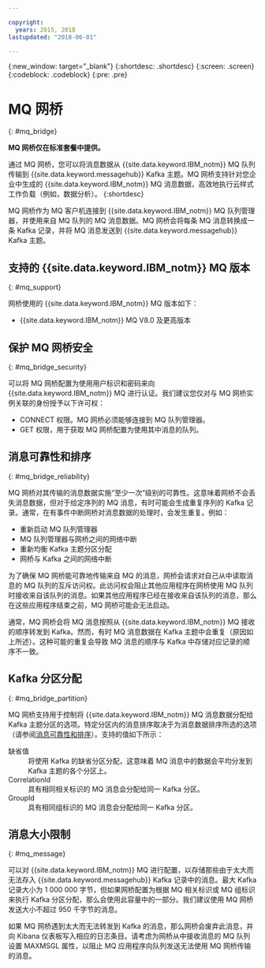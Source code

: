 ```yaml
---

copyright:
  years: 2015, 2018
lastupdated: "2018-06-01"

---
```


{:new_window: target="_blank"}
{:shortdesc: .shortdesc}
{:screen: .screen}
{:codeblock: .codeblock}
{:pre: .pre}

# MQ 网桥
{: #mq_bridge}

**MQ 网桥仅在标准套餐中提供。**
<br/>

通过 MQ 网桥，您可以将消息数据从 {{site.data.keyword.IBM_notm}} MQ 队列传输到 {{site.data.keyword.messagehub}} Kafka 主题。MQ 网桥支持针对您企业中生成的 {{site.data.keyword.IBM_notm}} MQ 消息数据，高效地执行云样式工作负载（例如，数据分析）。
{:shortdesc}

MQ 网桥作为 MQ 客户机连接到 {{site.data.keyword.IBM_notm}} MQ 队列管理器，并使用来自 MQ 队列的 MQ 消息数据。MQ 网桥会将每条 MQ 消息转换成一条 Kafka 记录，并将 MQ 消息发送到 {{site.data.keyword.messagehub}} Kafka 主题。

## 支持的 {{site.data.keyword.IBM_notm}} MQ 版本
{: #mq_support}

网桥使用的 {{site.data.keyword.IBM_notm}} MQ 版本如下：

* {{site.data.keyword.IBM_notm}} MQ V8.0 及更高版本

## 保护 MQ 网桥安全
{: #mq_bridge_security}

可以将 MQ 网桥配置为使用用户标识和密码来向 {{site.data.keyword.IBM_notm}} MQ 进行认证。我们建议您仅对与 MQ 网桥实例关联的身份授予以下许可权：

* CONNECT 权限。MQ 网桥必须能够连接到 MQ 队列管理器。
* GET 权限，用于获取 MQ 网桥配置为使用其中消息的队列。

## 消息可靠性和排序
{: #mq_bridge_reliability}

MQ 网桥对其传输的消息数据实施“至少一次”级别的可靠性。这意味着网桥不会丢失消息数据，但对于给定序列的 MQ 消息，有时可能会生成重复序列的 Kafka 记录。通常，在有事件中断网桥对消息数据的处理时，会发生重复。例如：

* 重新启动 MQ 队列管理器
* MQ 队列管理器与网桥之间的网络中断
* 重新均衡 Kafka 主题分区分配
* 网桥与 Kafka 之间的网络中断

为了确保 MQ 网桥能可靠地传输来自 MQ 的消息，网桥会请求对自己从中读取消息的 MQ 队列的互斥访问权。此访问权会阻止其他应用程序在网桥使用 MQ 队列时接收来自该队列的消息。如果其他应用程序已经在接收来自该队列的消息，那么在这些应用程序结束之前，MQ 网桥可能会无法启动。

通常，MQ 网桥会将 MQ 消息按照从 {{site.data.keyword.IBM_notm}} MQ 接收的顺序转发到 Kafka。然而，有时 MQ 消息数据在 Kafka 主题中会重复（原因如上所述）。这种可能的重复会导致 MQ 消息的顺序与 Kafka 中存储对应记录的顺序不一致。

## Kafka 分区分配
{: #mq_bridge_partition}

MQ 网桥支持用于控制将 {{site.data.keyword.IBM_notm}} MQ 消息数据分配给 Kafka 主题分区的选项。特定分区内的消息排序取决于为消息数据排序所选的选项（请参阅[消息可靠性和排序](#mq_bridge_reliability)）。支持的值如下所示：
<dl><dt>缺省值</dt>
<dd>将使用 Kafka 的缺省分区分配，这意味着 MQ 消息中的数据会平均分发到 Kafka 主题的各个分区上。</dd>
<dt>CorrelationId</dt>
<dd>具有相同相关标识的 MQ 消息会分配给同一 Kafka 分区。</dd>
<dt>GroupId</dt>
<dd>具有相同组标识的 MQ 消息会分配给同一 Kafka 分区。</dd>
</dl>

## 消息大小限制
{: #mq_message}

可以对 {{site.data.keyword.IBM_notm}} MQ 进行配置，以存储那些由于太大而无法存入 {{site.data.keyword.messagehub}} Kafka 记录中的消息。最大 Kafka 记录大小为 1 000 000 字节，但如果网桥配置为根据 MQ 相关标识或 MQ 组标识来执行 Kafka 分区分配，那么会使用此容量中的一部分。我们建议使用 MQ 网桥发送大小不超过 950 千字节的消息。

如果 MQ 网桥遇到太大而无法转发到 Kafka 的消息，那么网桥会废弃此消息，并向 Kibana 仪表板写入相应的日志条目。请考虑为网桥从中接收消息的 MQ 队列设置 MAXMSGL 属性，以阻止 MQ 应用程序向队列发送无法使用 MQ 网桥传输的消息。
